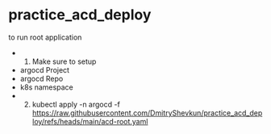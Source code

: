 # practice_acd_deploy

to run root application
- 1) Make sure to setup
- argocd Project
- argocd Repo
- k8s namespace
- 2) kubectl apply -n argocd -f https://raw.githubusercontent.com/DmitryShevkun/practice_acd_deploy/refs/heads/main/acd-root.yaml
